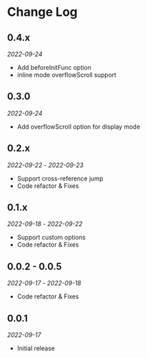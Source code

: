# Change Log

## 0.4.x

*2022-09-24*

- Add beforeInitFunc option
- inline mode overflowScroll support

## 0.3.0

*2022-09-24*

- Add overflowScroll option for display mode

## 0.2.x

*2022-09-22* - *2022-09-23*

- Support cross-reference jump
- Code refactor & Fixes

## 0.1.x

*2022-09-18* - *2022-09-22*

- Support custom options
- Code refactor & Fixes

## 0.0.2 - 0.0.5

*2022-09-17* - *2022-09-18*

- Code refactor & Fixes

## 0.0.1

*2022-09-17*

- Initial release

